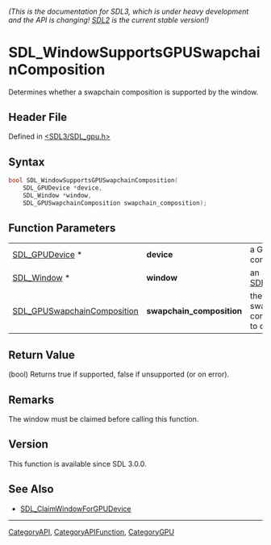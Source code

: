 ###### (This is the documentation for SDL3, which is under heavy development and the API is changing! [SDL2](https://wiki.libsdl.org/SDL2/) is the current stable version!)
# SDL_WindowSupportsGPUSwapchainComposition

Determines whether a swapchain composition is supported by the window.

## Header File

Defined in [<SDL3/SDL_gpu.h>](https://github.com/libsdl-org/SDL/blob/main/include/SDL3/SDL_gpu.h)

## Syntax

```c
bool SDL_WindowSupportsGPUSwapchainComposition(
    SDL_GPUDevice *device,
    SDL_Window *window,
    SDL_GPUSwapchainComposition swapchain_composition);
```

## Function Parameters

|                                                            |                           |                                     |
| ---------------------------------------------------------- | ------------------------- | ----------------------------------- |
| [SDL_GPUDevice](SDL_GPUDevice) *                           | **device**                | a GPU context.                      |
| [SDL_Window](SDL_Window) *                                 | **window**                | an [SDL_Window](SDL_Window).        |
| [SDL_GPUSwapchainComposition](SDL_GPUSwapchainComposition) | **swapchain_composition** | the swapchain composition to check. |

## Return Value

(bool) Returns true if supported, false if unsupported (or on error).

## Remarks

The window must be claimed before calling this function.

## Version

This function is available since SDL 3.0.0.

## See Also

- [SDL_ClaimWindowForGPUDevice](SDL_ClaimWindowForGPUDevice)

----
[CategoryAPI](CategoryAPI), [CategoryAPIFunction](CategoryAPIFunction), [CategoryGPU](CategoryGPU)

